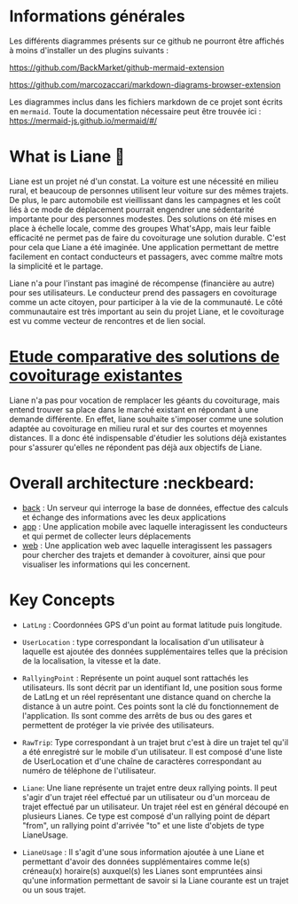 # Informations générales
Les différents diagrammes présents sur ce github ne pourront être affichés à moins d'installer un des plugins suivants :

https://github.com/BackMarket/github-mermaid-extension

https://github.com/marcozaccari/markdown-diagrams-browser-extension

Les diagrammes inclus dans les fichiers markdown de ce projet sont écrits en `mermaid`. Toute la documentation nécessaire peut être trouvée ici : 
https://mermaid-js.github.io/mermaid/#/



# What is Liane :seedling:

Liane est un projet né d'un constat. La voiture est une nécessité en milieu rural, et beaucoup de personnes utilisent leur voiture sur des mêmes trajets. De plus, le parc automobile est vieillissant dans les campagnes et les coût liés à ce mode de déplacement pourrait engendrer une sédentarité importante pour des personnes modestes.
Des solutions on été mises en place à échelle locale, comme des groupes What'sApp, mais leur faible efficacité ne permet pas de faire du covoiturage une solution durable. C'est pour cela que Liane a été imaginée. Une application permettant de mettre facilement en contact conducteurs et passagers, avec comme maître mots la simplicité et le partage. 

Liane n'a pour l'instant pas imaginé de récompense (financière au autre) pour ses utilisateurs. Le conducteur prend des passagers en covoiturage comme un acte citoyen, pour participer à la vie de la communauté. Le côté communautaire est très important au sein du projet Liane, et le covoiturage est vu comme vecteur de rencontres et de lien social. 

# [Etude comparative des solutions de covoiturage existantes ](doc/Concurrence.md)
Liane n'a pas pour vocation de remplacer les géants du covoiturage, mais entend trouver sa place dans le marché existant en répondant à une demande différente. En effet, liane souhaite s'imposer comme une solution adaptée au covoiturage en milieu rural et sur des courtes et moyennes distances. Il a donc été indispensable d'étudier les solutions déjà existantes pour s'assurer qu'elles ne répondent pas déjà aux objectifs de Liane. 


# Overall architecture :neckbeard:

- [back](back/README.md) : Un serveur qui interroge la base de données, effectue des calculs et échange des informations avec les deux applications
- [app](app/README.md) : Une application mobile avec laquelle interagissent les conducteurs et qui permet de collecter leurs déplacements
- [web](web/README.md) : Une application web avec laquelle interagissent les passagers pour chercher des trajets et demander à covoiturer, ainsi que pour visualiser les informations qui les concernent.


# Key Concepts

- `LatLng` : Coordonnées GPS d'un point au format latitude puis longitude.

- `UserLocation` : type correspondant la localisation d'un utilisateur à laquelle est ajoutée des données supplémentaires telles que la précision de la localisation, la vitesse et la date.

- `RallyingPoint` : Représente un point auquel sont rattachés les utilisateurs. Ils sont décrit par un identifiant Id, une position sous forme de LatLng et un réel représentant une distance quand on cherche la distance à un autre point. Ces points sont la clé du fonctionnement de l'application. Ils sont comme des arrêts de bus ou des gares et permettent de protéger la vie privée des utilisateurs.

- `RawTrip`: Type correspondant à un trajet brut c'est à dire un trajet tel qu'il a été enregistré sur le mobile d'un utilisateur. Il est composé d'une liste de UserLocation et d'une chaîne de caractères correspondant au numéro de téléphone de l'utilisateur.

- `Liane`: Une liane représente un trajet entre deux rallying points. Il peut s'agir d'un trajet réel effectué par un utilisateur ou d'un morceau de trajet effectué par un utilisateur. Un trajet réel est en général découpé en plusieurs Lianes. Ce type est composé d'un rallying point de départ "from", un rallying point d'arrivée "to" et une liste d'objets de type LianeUsage. 

- `LianeUsage` : Il s'agit d'une sous information ajoutée à une Liane et permettant d'avoir des données supplémentaires comme le(s) créneau(x) horaire(s) auxquel(s) les Lianes sont empruntées ainsi qu'une information permettant de savoir si la Liane courante est un trajet ou un sous trajet. 

